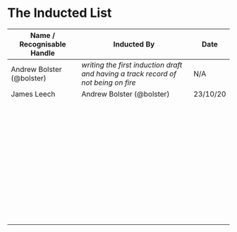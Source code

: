 # The Inducted List

| Name / Recognisable Handle | Inducted By                                                  | Date |
| -------------------------- | ------------------------------------------------------------ | ---- |
| Andrew Bolster (@bolster)  | _writing the first induction draft and having a track record of not being on fire_ | N/A  |
| James Leech                | Andrew Bolster (@bolster)                                    | 23/10/20 |
|                            |                                                              |      |
|                            |                                                              |      |
|                            |                                                              |      |
|                            |                                                              |      |
|                            |                                                              |      |
|                            |                                                              |      |
|                            |                                                              |      |
|                            |                                                              |      |
|                            |                                                              |      |
|                            |                                                              |      |
|                            |                                                              |      |
|                            |                                                              |      |
|                            |                                                              |      |
|                            |                                                              |      |
|                            |                                                              |      |
|                            |                                                              |      |
|                            |                                                              |      |
|                            |                                                              |      |
|                            |                                                              |      |
|                            |                                                              |      |
|                            |                                                              |      |
|                            |                                                              |      |
|                            |                                                              |      |
|                            |                                                              |      |
|                            |                                                              |      |
|                            |                                                              |      |
|                            |                                                              |      |
|                            |                                                              |      |
|                            |                                                              |      |
|                            |                                                              |      |
|                            |                                                              |      |
|                            |                                                              |      |
|                            |                                                              |      |
|                            |                                                              |      |
|                            |                                                              |      |
|                            |                                                              |      |
|                            |                                                              |      |
|                            |                                                              |      |
|                            |                                                              |      |
|                            |                                                              |      |
|                            |                                                              |      |
|                            |                                                              |      |
|                            |                                                              |      |
|                            |                                                              |      |
|                            |                                                              |      |
|                            |                                                              |      |
|                            |                                                              |      |

